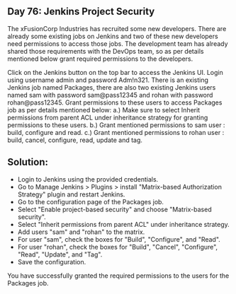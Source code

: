## Day 76: Jenkins Project Security

The xFusionCorp Industries has recruited some new developers. There are already some existing jobs on Jenkins and two of these new developers need permissions to access those jobs. The development team has already shared those requirements with the DevOps team, so as per details mentioned below grant required permissions to the developers.

Click on the Jenkins button on the top bar to access the Jenkins UI. Login using username admin and password Adm!n321.
There is an existing Jenkins job named Packages, there are also two existing Jenkins users named sam with password sam@pass12345 and rohan with password rohan@pass12345.
Grant permissions to these users to access Packages job as per details mentioned below:
a.) Make sure to select Inherit permissions from parent ACL under inheritance strategy for granting permissions to these users.
b.) Grant mentioned permissions to sam user : build, configure and read.
c.) Grant mentioned permissions to rohan user : build, cancel, configure, read, update and tag.

## Solution:

- Login to Jenkins using the provided credentials.
- Go to Manage Jenkins > Plugins > install "Matrix-based Authorization Strategy" plugin and restart Jenkins.
- Go to the configuration page of the Packages job.
- Select "Enable project-based security" and choose "Matrix-based security".
- Select "Inherit permissions from parent ACL" under inheritance strategy.
- Add users "sam" and "rohan" to the matrix.
- For user "sam", check the boxes for "Build", "Configure", and "Read".
- For user "rohan", check the boxes for "Build", "Cancel", "Configure", "Read", "Update", and "Tag".
- Save the configuration.

You have successfully granted the required permissions to the users for the Packages job.